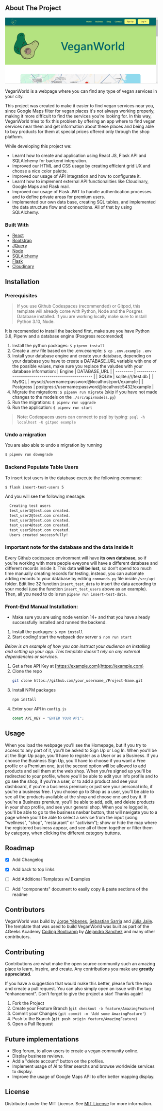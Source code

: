 # <VeganWorld>

## About The Project
![Veganworld](src/front/img/veganworld-homepage.png)

VeganWorld is a webpage where you can find any type of vegan services in your city.

This project was created to make it easier to find vegan services near you, since Google Maps filter for vegan places it's not always working properly, making it more difficult to find the services you're looking for. In this way, VeganWorld tries to fix this problem by offering an app where to find vegan services near them and get information about these places and being able to buy products for them at special prices offered only through the shop platform.

While developing this project we:
- Learnt how to create and application using React JS, Flask API and SQLAlchemy for backend integration.
- Improved our HTML and CSS usage by creating efficient grid UX and choose a nice color palette. 
- Improved our usage of API integration and how to configurate it.
- Learnt how to implement external API functionalities like Cloudinary, Google Maps and Flask mail.
- Improved our usage of Flask JWT to handle authentication processes and to define private areas for premium users.
- Implemented our own data base, creating SQL tables, and implemented the data structure flow and connections. All of that by using SQLAlchemy.

### Built With

- [React](https://reactjs.org)
- [Bootstrap](https://getbootstrap.com)
- [JQuery](https://jquery.com)
- [Node](https://nodejs.org/en)
- [SQLAlchemy](https://www.sqlalchemy.org/)
- [Flask](https://flask-jwt-extended.readthedocs.io/en/stable/index.html)
- [Cloudinary](https://cloudinary.com/)


## Installation

### Prerequisites
> If you use Github Codespaces (recommended) or Gitpod, this template will already come with Python, Node and the Posgres Database installed. If you are working locally make sure to install Python 3.10, Node.

It is recomended to install the backend first, make sure you have Python 3.8, Pipenv and a database engine (Posgress recomended)

1. Install the python packages: `$ pipenv install`
2. Create a .env file based on the .env.example: `$ cp .env.example .env`
3. Install your database engine and create your database, depending on your database you have to create a DATABASE_URL variable with one of the possible values, make sure you replace the valudes with your database information:
| Engine    | DATABASE_URL                                        |
| --------- | --------------------------------------------------- |
| SQLite    | sqlite:////test.db                                  |
| MySQL     | mysql://username:password@localhost:port/example    |
| Postgress | postgres://username:password@localhost:5432/example |
4. Migrate the migrations: `$ pipenv run migrate` (skip if you have not made changes to the models on the `./src/api/models.py`)
5. Run the migrations: `$ pipenv run upgrade`
6. Run the application: `$ pipenv run start`
> Note: Codespaces users can connect to psql by typing: `psql -h localhost -U gitpod example`

### Undo a migration
You are also able to undo a migration by running
```sh
$ pipenv run downgrade
```
### Backend Populate Table Users
To insert test users in the database execute the following command:
```sh
$ flask insert-test-users 5
```
And you will see the following message:
```
  Creating test users
  test_user1@test.com created.
  test_user2@test.com created.
  test_user3@test.com created.
  test_user4@test.com created.
  test_user5@test.com created.
  Users created successfully!
```
### **Important note for the database and the data inside it**
Every Github codespace environment will have **its own database**, so if you're working with more people eveyone will have a different database and different records inside it. This data **will be lost**, so don't spend too much time manually creating records for testing, instead, you can automate adding records to your database by editing ```commands.py``` file inside ```/src/api``` folder. Edit line 32 function ```insert_test_data``` to insert the data according to your model (use the function ```insert_test_users``` above as an example). Then, all you need to do is run ```pipenv run insert-test-data```.

### Front-End Manual Installation:
-   Make sure you are using node version 14+ and that you have already successfully installed and runned the backend.
1. Install the packages: `$ npm install`
2. Start coding! start the webpack dev server `$ npm run start`

_Below is an example of how you can instruct your audience on installing and setting up your app. This template doesn't rely on any external dependencies or services._

1. Get a free API Key at [https://example.com](https://example.com)
2. Clone the repo
   ```sh
   git clone https://github.com/your_username_/Project-Name.git
   ```
3. Install NPM packages
   ```sh
   npm install
   ```
4. Enter your API in `config.js`
   ```js
   const API_KEY = "ENTER YOUR API";
   ```
## Usage

When you load the webpage you'll see the Homepage, but if you try to access to any part of it, you'll be asked to Sign Up or Log In. When you'll be at the Sign Up page, you'll have to register as a User or as a Business.
If you choose the Business Sign Up, you'll have to choose if you want a Free profile or a Premium one, just the second option will be allowed to add products and sell them at the web shop. When you're signed up you'll be redirected to your profile, where you'll be able to edit your info profile and to go see the shop, if you're a user, or to add a product and see your dashboard, if you're a business premium; or just see your personal info, if you're a business free.
I you choose go to Shop as a user, you'll be able to see all the products available at the shop and choose one and buy it. If you're a Business premium, you'll be able to add, edit, and delete products in your shop profile, and see your general shop.
When you're logged in, you'll be able to go to the business navbar button, that will navigate you to a page where you'll be able to select a service from the input (using "wellness", "shop", "restaurant" or "activism"); show or hide the map where the registered business appear, and see all of them together or filter them by category, when clicking the different category buttons.

## Roadmap

- [x] Add Changelog
- [x] Add back to top links
- [ ] Add Additional Templates w/ Examples
- [ ] Add "components" document to easily copy & paste sections of the readme


## Contributors
VeganWorld was build by [Jorge Yébenes](https://github.com/jorgeyebenes), [Sebastian Sarria](https://github.com/JSebasSN) and [Júlia Jaile](https://github.com/JJFlor).
The template that was used to build VeganWorld was built as part of the 4Geeks Academy [Coding Bootcamp](https://4geeksacademy.com/us/coding-bootcamp) by [Alejandro Sanchez](https://twitter.com/alesanchezr) and many other contributors.

## Contributing
Contributions are what make the open source community such an amazing place to learn, inspire, and create. Any contributions you make are **greatly appreciated**.

If you have a suggestion that would make this better, please fork the repo and create a pull request. You can also simply open an issue with the tag "enhancement".
Don't forget to give the project a star! Thanks again!

1. Fork the Project
2. Create your Feature Branch (`git checkout -b feature/AmazingFeature`)
3. Commit your Changes (`git commit -m 'Add some AmazingFeature'`)
4. Push to the Branch (`git push origin feature/AmazingFeature`)
5. Open a Pull Request

## Future implementations
- Blog forum, to allow users to create a vegan community online.
- Display business reviews.
- Add a "delete account" button on the profiles.
- Implement usage of AI to filter searchs and browse worldwide services to display.
- Improve the usage of Google Maps API to offer better mapping display.

## License

Distributed under the MIT License. See [MIT License](https://github.com/babel/babel/blob/master/LICENSE) for more information.











